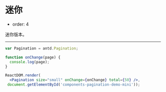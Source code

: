 # 迷你

- order: 4

迷你版本。

---

````jsx
var Pagination = antd.Pagination;

function onChange(page) {
  console.log(page);
}

ReactDOM.render(
  <Pagination size="small" onChange={onChange} total={50} />,
 document.getElementById('components-pagination-demo-mini'));
````
